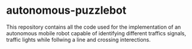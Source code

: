 # autonomous-puzzlebot
This repository contains all the code used for the implementation of an autonomous mobile robot capable of identifying different traffics signals, traffic lights while follwing a line and crossing interections.
